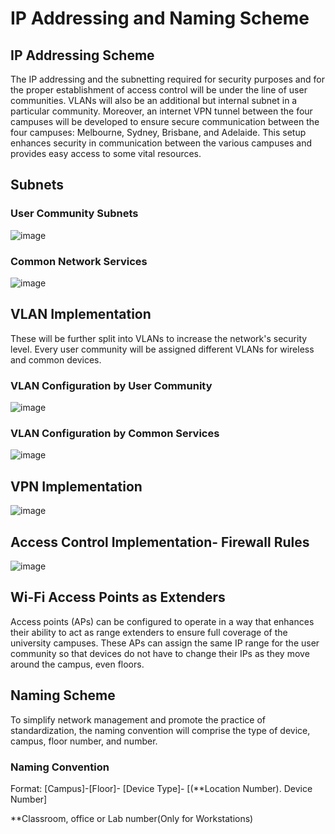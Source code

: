# IP Addressing and Naming Scheme

## IP Addressing Scheme
The IP addressing and the subnetting required for security purposes and for the proper establishment of access control will be under the line of user communities. VLANs will also be an additional but internal subnet in a particular community. Moreover, an internet VPN tunnel between the four campuses will be developed to ensure secure communication between the four campuses: Melbourne, Sydney, Brisbane, and Adelaide. This setup enhances security in communication between the various campuses and provides easy access to some vital resources.

## Subnets
### User Community Subnets
![image](https://github.com/user-attachments/assets/e9e83359-c7cc-47ec-b5a1-e6651baae4bd)

### Common Network Services
![image](https://github.com/user-attachments/assets/c5acde20-d15a-441e-96ce-452c5664063e)

## VLAN Implementation
These will be further split into VLANs to increase the network's security level. Every user community will be assigned different VLANs for wireless and common devices.

### VLAN Configuration by User Community
![image](https://github.com/user-attachments/assets/28345f43-cc23-43e6-8227-54f0289e16be)

### VLAN Configuration by Common Services

![image](https://github.com/user-attachments/assets/37ee5eb6-04ac-440b-bbb0-27ed0f922c79)

## VPN Implementation

![image](https://github.com/user-attachments/assets/627e96b7-6cae-4d3f-bdaa-c8a8946b75ff)

## Access Control Implementation- Firewall Rules

![image](https://github.com/user-attachments/assets/03c901c4-e18f-452c-b8c2-e84f5085442c)

## Wi-Fi Access Points as Extenders

Access points (APs) can be configured to operate in a way that enhances their ability to act as range extenders to ensure full coverage of the university campuses. These APs can assign the same IP range for the user community so that devices do not have to change their IPs as they move around the campus, even floors. 

## Naming Scheme
To simplify network management and promote the practice of standardization, the naming convention will comprise the type of device, campus, floor number, and number. 

### Naming Convention
Format: [Campus]-[Floor]- [Device Type]- [(**Location Number). Device Number]

**Classroom, office or Lab number(Only for Workstations)





